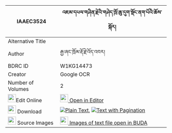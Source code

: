|IAAEC3524|འཇམ་དཔལ་གཤིན་རྗེའི་གཤེད་ཁྲོ་ཆུ་དུག་སྡོང་ནག་པོའི་ཆོས་སྐོར། 
| --- | --- 
|Alternative Title |
|Author| རྒྱ་ཞང་ཁྲོམ་རྡོ་རྗེ་འོད་འབར།
|BDRC ID | W1KG14473
|Creator | Google OCR
|Number of Volumes| 2
|<img width="25" src="https://img.icons8.com/color/25/000000/edit-property.png">Edit Online| [<img width="25" src="https://avatars.githubusercontent.com/u/45091458?s=200&v=4"> Open in Editor](http://editor.openpecha.org/IAAEC3524)
|<img width="25" src="https://img.icons8.com/fluent/48/000000/download-2.png"/>  Download | [![](https://img.icons8.com/color/20/000000/txt.png)Plain Text](https://github.com/Openpecha/IAAEC3524/releases/download/v1/jampal_shinje_i_she_trochu_duk_plain_IAAEC3524.zip), [![](https://img.icons8.com/color/20/000000/txt.png)Text with Pagination](https://github.com/Openpecha/IAAEC3524/releases/download/v1/jampal_shinje_i_she_trochu_duk_pages_IAAEC3524.zip)
|<img width="25" src="https://img.icons8.com/plasticine/100/000000/pictures-folder.png"/>  Source Images | [<img width="25" src="https://library.bdrc.io/icons/BUDA-small.svg"> Images of text file open in BUDA](https://library.bdrc.io/show/bdr:W1KG14473)